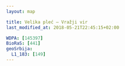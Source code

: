 ```yaml
---
layout: map

title: Velika pleć – Vražji vir
last_modified_at: 2018-05-21T22:45:15+02:00

WDPA: [145397]
BioRaS: [441]
geoSrbija:
  L1_183: [149]
---
```

